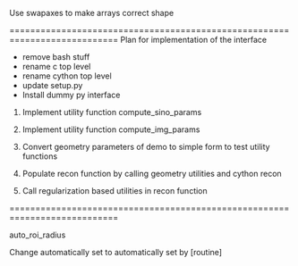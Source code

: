 
Use swapaxes to make arrays correct shape

===========================================================================
Plan for implementation of the interface

- remove bash stuff
- rename c top level
- rename cython top level
- update setup.py
- Install dummy py interface

1) Implement utility function compute_sino_params

2) Implement utility function compute_img_params

3) Convert geometry parameters of demo to simple form to test utility functions

4) Populate recon function by calling geometry utilities and cython recon

5) Call regularization based utilities in recon function

===========================================================================


auto_roi_radius

Change automatically set to automatically set by [routine]
